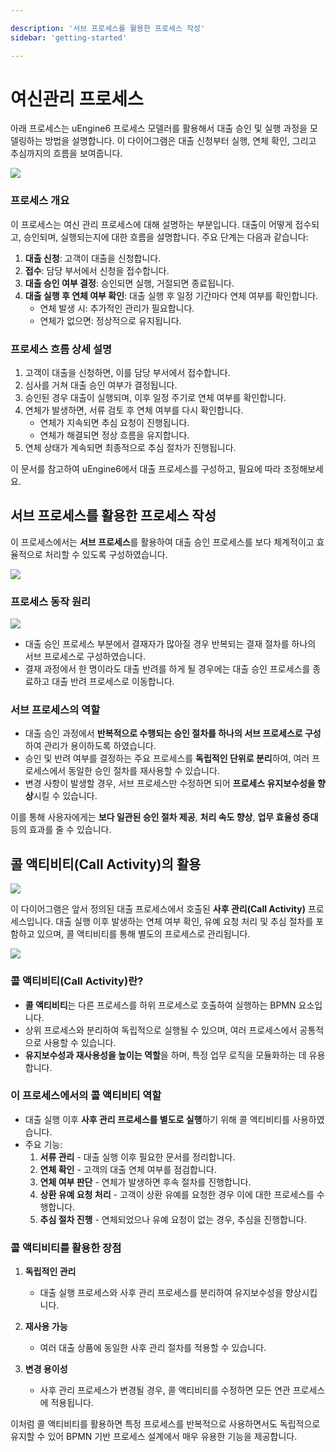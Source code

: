 ```yaml
---

description: '서브 프로세스를 활용한 프로세스 작성'
sidebar: 'getting-started'

---
```


# 여신관리 프로세스

아래 프로세스는 uEngine6 프로세스 모델러를 활용해서 대출 승인 및 실행 과정을 모델링하는 방법을 설명합니다. 이 다이어그램은 대출 신청부터 실행, 연체 확인, 그리고 추심까지의 흐름을 보여줍니다.

![](../../uengine-image/process-writing_1.svg)

### 프로세스 개요
이 프로세스는 여신 관리 프로세스에 대해 설명하는 부분입니다. 대출이 어떻게 접수되고, 승인되며, 실행되는지에 대한 흐름을 설명합니다. 주요 단계는 다음과 같습니다:

1. **대출 신청**: 고객이 대출을 신청합니다.
2. **접수**: 담당 부서에서 신청을 접수합니다.
3. **대출 승인 여부 결정**: 승인되면 실행, 거절되면 종료됩니다.
4. **대출 실행 후 연체 여부 확인**: 대출 실행 후 일정 기간마다 연체 여부를 확인합니다.
   - 연체 발생 시: 추가적인 관리가 필요합니다.
   - 연체가 없으면: 정상적으로 유지됩니다.

### 프로세스 흐름 상세 설명
1. 고객이 대출을 신청하면, 이를 담당 부서에서 접수합니다.
2. 심사를 거쳐 대출 승인 여부가 결정됩니다.
3. 승인된 경우 대출이 실행되며, 이후 일정 주기로 연체 여부를 확인합니다.
4. 연체가 발생하면, 서류 검토 후 연체 여부를 다시 확인합니다.
   - 연체가 지속되면 추심 요청이 진행됩니다.
   - 연체가 해결되면 정상 흐름을 유지합니다.
5. 연체 상태가 계속되면 최종적으로 추심 절차가 진행됩니다.

이 문서를 참고하여 uEngine6에서 대출 프로세스를 구성하고, 필요에 따라 조정해보세요.

## 서브 프로세스를 활용한 프로세스 작성

이 프로세스에서는 **서브 프로세스**를 활용하여 대출 승인 프로세스를 보다 체계적이고 효율적으로 처리할 수 있도록 구성하였습니다.

![](../../uengine-image/process-writing_2.svg)

### 프로세스 동작 원리

![](../../uengine-image/process-writing_2_1.png)

- 대출 승인 프로세스 부분에서 결재자가 많아질 경우 반복되는 결재 절차를 하나의 서브 프로세스로 구성하였습니다.
- 결재 과정에서 한 명이라도 대출 반려를 하게 될 경우에는 대출 승인 프로세스를 종료하고 대출 반려 프로세스로 이동합니다.

### 서브 프로세스의 역할
- 대출 승인 과정에서 **반복적으로 수행되는 승인 절차를 하나의 서브 프로세스로 구성**하여 관리가 용이하도록 하였습니다.
- 승인 및 반려 여부를 결정하는 주요 프로세스를 **독립적인 단위로 분리**하여, 여러 프로세스에서 동일한 승인 절차를 재사용할 수 있습니다.
- 변경 사항이 발생할 경우, 서브 프로세스만 수정하면 되어 **프로세스 유지보수성을 향상**시킬 수 있습니다.

이를 통해 사용자에게는 **보다 일관된 승인 절차 제공**, **처리 속도 향상**, **업무 효율성 증대** 등의 효과를 줄 수 있습니다.

## 콜 액티비티(Call Activity)의 활용

![](../../uengine-image/process-writing_3.svg)

이 다이어그램은 앞서 정의된 대출 프로세스에서 호출된 **사후 관리(Call Activity)** 프로세스입니다. 대출 실행 이후 발생하는 연체 여부 확인, 유예 요청 처리 및 추심 절차를 포함하고 있으며, 콜 액티비티를 통해 별도의 프로세스로 관리됩니다.

![](../../uengine-image/process-writing_4.svg)

### 콜 액티비티(Call Activity)란?
- **콜 액티비티**는 다른 프로세스를 하위 프로세스로 호출하여 실행하는 BPMN 요소입니다.
- 상위 프로세스와 분리하여 독립적으로 실행될 수 있으며, 여러 프로세스에서 공통적으로 사용할 수 있습니다.
- **유지보수성과 재사용성을 높이는 역할**을 하며, 특정 업무 로직을 모듈화하는 데 유용합니다.

### 이 프로세스에서의 콜 액티비티 역할
- 대출 실행 이후 **사후 관리 프로세스를 별도로 실행**하기 위해 콜 액티비티를 사용하였습니다.
- 주요 기능:
  1. **서류 관리** - 대출 실행 이후 필요한 문서를 정리합니다.
  2. **연체 확인** - 고객의 대출 연체 여부를 점검합니다.
  3. **연체 여부 판단** - 연체가 발생하면 후속 절차를 진행합니다.
  4. **상환 유예 요청 처리** - 고객이 상환 유예를 요청한 경우 이에 대한 프로세스를 수행합니다.
  5. **추심 절차 진행** - 연체되었으나 유예 요청이 없는 경우, 추심을 진행합니다.

### 콜 액티비티를 활용한 장점
1. **독립적인 관리**  
   - 대출 실행 프로세스와 사후 관리 프로세스를 분리하여 유지보수성을 향상시킵니다.
   
2. **재사용 가능**  
   - 여러 대출 상품에 동일한 사후 관리 절차를 적용할 수 있습니다.

3. **변경 용이성**  
   - 사후 관리 프로세스가 변경될 경우, 콜 액티비티를 수정하면 모든 연관 프로세스에 적용됩니다.

이처럼 콜 액티비티를 활용하면 특정 프로세스를 반복적으로 사용하면서도 독립적으로 유지할 수 있어 BPMN 기반 프로세스 설계에서 매우 유용한 기능을 제공합니다.

